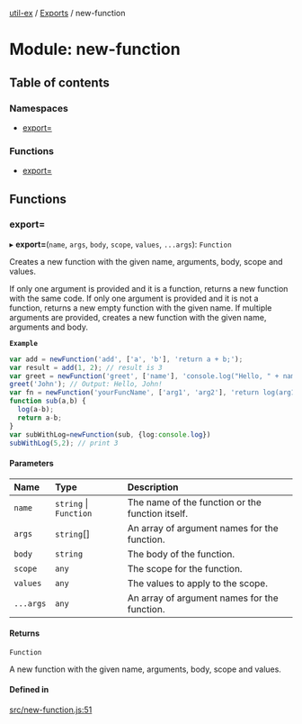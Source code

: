 [util-ex](../README.md) / [Exports](../modules.md) / new-function

# Module: new-function

## Table of contents

### Namespaces

- [export&#x3D;](new_function.export_.md)

### Functions

- [export&#x3D;](new_function.md#export&#x3D;)

## Functions

### export&#x3D;

▸ **export=**(`name`, `args`, `body`, `scope`, `values`, `...args`): `Function`

Creates a new function with the given name, arguments, body, scope and values.

If only one argument is provided and it is a function, returns a new function with the same code.
If only one argument is provided and it is not a function, returns a new empty function with the given name.
If multiple arguments are provided, creates a new function with the given name, arguments and body.

**`Example`**

```ts
var add = newFunction('add', ['a', 'b'], 'return a + b;');
var result = add(1, 2); // result is 3
var greet = newFunction('greet', ['name'], 'console.log("Hello, " + name + "!");');
greet('John'); // Output: Hello, John!
var fn = newFunction('yourFuncName', ['arg1', 'arg2'], 'return log(arg1+arg2);', {log:console.log});
function sub(a,b) {
  log(a-b);
  return a-b;
}
var subWithLog=newFunction(sub, {log:console.log})
subWithLog(5,2); // print 3
```

#### Parameters

| Name | Type | Description |
| :------ | :------ | :------ |
| `name` | `string` \| `Function` | The name of the function or the function itself. |
| `args` | `string`[] | An array of argument names for the function. |
| `body` | `string` | The body of the function. |
| `scope` | `any` | The scope for the function. |
| `values` | `any` | The values to apply to the scope. |
| `...args` | `any` | An array of argument names for the function. |

#### Returns

`Function`

A new function with the given name, arguments, body, scope and values.

#### Defined in

[src/new-function.js:51](https://github.com/snowyu/util-ex.js/blob/f71e464/src/new-function.js#L51)
